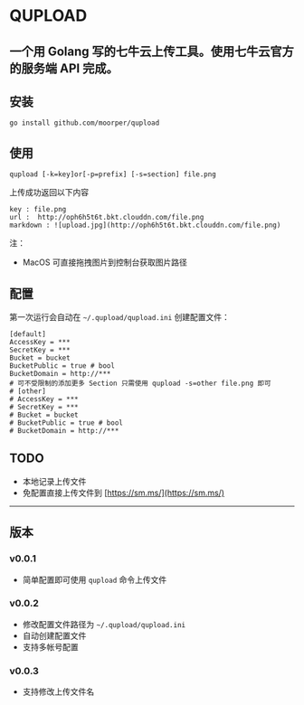 # QUPLOAD

一个用 Golang 写的七牛云上传工具。使用七牛云官方的服务端 API 完成。
---

## 安装
`go install github.com/moorper/qupload`

## 使用
`qupload [-k=key]or[-p=prefix] [-s=section] file.png`

上传成功返回以下内容
```
key : file.png
url :  http://oph6h5t6t.bkt.clouddn.com/file.png
markdown : ![upload.jpg](http://oph6h5t6t.bkt.clouddn.com/file.png)
```
注：
* MacOS 可直接拖拽图片到控制台获取图片路径

## 配置
第一次运行会自动在 `~/.qupload/qupload.ini` 创建配置文件：
```
[default]	
AccessKey = ***
SecretKey = ***
Bucket = bucket
BucketPublic = true # bool
BucketDomain = http://***
# 可不受限制的添加更多 Section 只需使用 qupload -s=other file.png 即可
# [other]
# AccessKey = ***
# SecretKey = ***
# Bucket = bucket
# BucketPublic = true # bool
# BucketDomain = http://***
```

## TODO
* 本地记录上传文件
* 免配置直接上传文件到 [https://sm.ms/](https://sm.ms/)

---

## 版本
### v0.0.1
* 简单配置即可使用 `qupload` 命令上传文件
### v0.0.2
* 修改配置文件路径为 `~/.qupload/qupload.ini`
* 自动创建配置文件
* 支持多帐号配置
### v0.0.3
* 支持修改上传文件名
